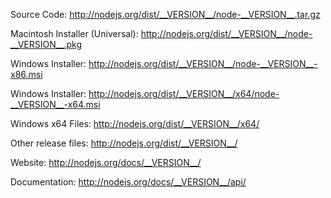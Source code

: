 Source Code: http://nodejs.org/dist/__VERSION__/node-__VERSION__.tar.gz

Macintosh Installer (Universal): http://nodejs.org/dist/__VERSION__/node-__VERSION__.pkg

Windows Installer: http://nodejs.org/dist/__VERSION__/node-__VERSION__-x86.msi

Windows Installer: http://nodejs.org/dist/__VERSION__/x64/node-__VERSION__-x64.msi

Windows x64 Files: http://nodejs.org/dist/__VERSION__/x64/

Other release files: http://nodejs.org/dist/__VERSION__/

Website: http://nodejs.org/docs/__VERSION__/

Documentation: http://nodejs.org/docs/__VERSION__/api/
